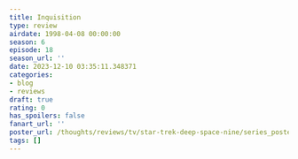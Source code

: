 ```yaml
---
title: Inquisition
type: review
airdate: 1998-04-08 00:00:00
season: 6
episode: 18
season_url: ''
date: 2023-12-10 03:35:11.348371
categories:
- blog
- reviews
draft: true
rating: 0
has_spoilers: false
fanart_url: ''
poster_url: /thoughts/reviews/tv/star-trek-deep-space-nine/series_poster.jpg
tags: []
---
```


